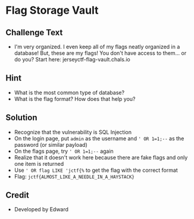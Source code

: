 # Flag Storage Vault

## Challenge Text
* I'm very organized. I even keep all of my flags neatly organized in a database! But, these are my flags! You don't have access to them... or do you?  Start here: jerseyctf-flag-vault.chals.io

## Hint
* What is the most common type of database?
* What is the flag format? How does that help you?

## Solution
* Recognize that the vulnerability is SQL Injection
* On the login page, put `admin` as the username and `' OR 1=1;--` as the password (or similar payload)
* On the flags page, try `' OR 1=1;--` again
* Realize that it doesn't work here because there are fake flags and only one item is returned
* Use `' OR flag LIKE 'jctf{%` to get the flag with the correct format
* Flag: `jctf{ALMOST_LIKE_A_NEEDLE_IN_A_HAYSTACK}`

## Credit
* Developed by Edward
